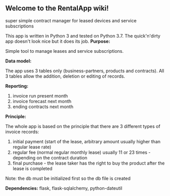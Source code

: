 ## Welcome to the RentalApp wiki!
super simple contract manager for leased devices and service subscriptions

This app is written in Python 3 and tested on Python 3.7. The quick'n'dirty app doesn't look nice but it does its job. 
**Purpose:**

Simple tool to manage leases and service subscriptions.



**Data model:**

The app uses 3 tables only (business-partners, products and contracts). All 3 tables allow the addition, deletion or editing of records.



**Reporting:**

 1.   invoice run present month
 2.   invoice forecast next month
 3.   ending contracts next month



**Principle:**

The whole app is based on the principle that there are 3 different types of invoice records:

 1.   initial payment (start of the lease, arbitrary amount usually higher than regular lease rate)
 2.   regular fee (normal regular monthly lease) usually 11 or 23 times - depending on the contract duration
 3.   final purchase - the lease taker has the right to buy the product after the lease is completed
 
 
 Note: the db must be initialized first so the db file is created
 

 **Dependencies:**
 flask, flask-sqlalchemy, python-dateutil
